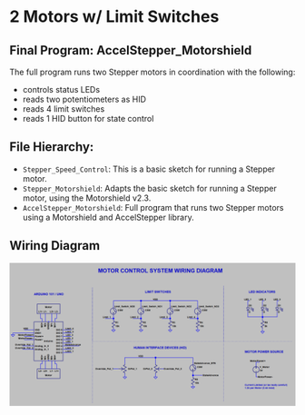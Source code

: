 # 2 Motors w/ Limit Switches

## Final Program: AccelStepper_Motorshield
The full program runs two Stepper motors in coordination with the following:

- controls status LEDs
- reads two potentiometers as HID
- reads 4 limit switches
- reads 1 HID button for state control

## File Hierarchy:

- `Stepper_Speed_Control`: This is a basic sketch for running a Stepper motor.
- `Stepper_Motorshield`: Adapts the basic sketch for running a Stepper motor, using the Motorshield v2.3.
- `AccelStepper_Motorshield`: Full program that runs two Stepper motors using a Motorshield and AccelStepper library. 

## Wiring Diagram
<img src="Wiring Diagram/Wiring Diagram.png">
